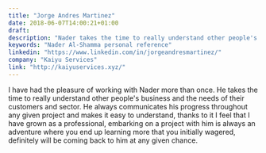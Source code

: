 ```yaml
---
title: "Jorge Andres Martinez"
date: 2018-06-07T14:00:21+01:00
draft: 
description: "Nader takes the time to really understand other people's business and the needs of their customers and sector."
keywords: "Nader Al-Shamma personal reference"
linkedin: "https://www.linkedin.com/in/jorgeandresmartinez/"
company: "Kaiyu Services"
link: "http://kaiyuservices.xyz/"
---
```


I have had the pleasure of working with Nader more than once. He takes the time to really understand other people's 
business and the needs of their customers and sector. He always communicates his progress throughout any given project 
and makes it easy to understand, thanks to it I feel that I have grown as a professional, embarking on a project with 
him is always an adventure where you end up learning more that you initially wagered, definitely will be coming back to 
him at any given chance.